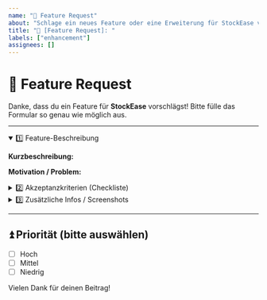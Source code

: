 ```yaml
---
name: "🚀 Feature Request"
about: "Schlage ein neues Feature oder eine Erweiterung für StockEase vor"
title: "🚀 [Feature Request]: "
labels: ["enhancement"]
assignees: []
---
```


# 🚀 Feature Request

Danke, dass du ein Feature für **StockEase** vorschlägst!
Bitte fülle das Formular so genau wie möglich aus.

---

<details open>
<summary>1️⃣ Feature-Beschreibung</summary>

**Kurzbeschreibung:**
<!-- Erkläre hier kurz, welches Feature du vorschlägst. -->

**Motivation / Problem:**
<!-- Warum ist dieses Feature wichtig? Welche Lücke soll es schließen? -->
</details>

<details>
<summary>2️⃣ Akzeptanzkriterien (Checkliste)</summary>

- [ ] **Funktional**: Die gewünschte Funktion soll...  
- [ ] **Intuitiv**: Neue Benutzer sollen es sofort verstehen können.  
- [ ] **Skalierbar**: Ausreichend flexibel für zukünftige Erweiterungen.  

</details>

<details>
<summary>3️⃣ Zusätzliche Infos / Screenshots</summary>

<!-- Lade hier Screenshots, Mockups oder weitere Details hoch -->
  
**Links & Referenzen:**
- (z.B. GitHub-Diskussion / Externe Dokumentation)

</details>

---

## ⏫ Priorität (bitte auswählen)
- [ ] Hoch
- [ ] Mittel
- [ ] Niedrig

Vielen Dank für deinen Beitrag!
